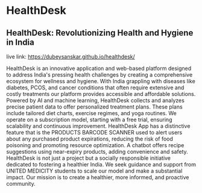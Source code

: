 # HealthDesk
## HealthDesk: Revolutionizing Health and Hygiene in India
live link: https://dubeysanskar.github.io/healthdesk/ 

HealthDesk is an innovative application and web-based platform designed to address India's pressing health challenges by creating a comprehensive ecosystem for wellness and hygiene. With India grappling with diseases like diabetes, PCOS, and cancer conditions that often require extensive and costly treatments our platform provides accessible and affordable solutions. Powered by AI and machine learning, HealthDesk collects and analyzes precise patient data to offer personalized treatment plans. These plans include tailored diet charts, exercise regimes, and yoga routines. We operate on a subscription model, starting with a free trial, ensuring scalability and continuous improvement.
HealthDesk App has a distinctive feature that is the PRODUCTS BARCODE SCANNER used to alert users about any purchased product expirations, reducing the risk of food poisoning and promoting resource optimization. A chatbot offers recipe suggestions using near-expiry products, adding convenience and safety. 
HealthDesk is not just a project but a socially responsible initiative dedicated to fostering a healthier India. We seek guidance and support from UNITED MEDICITY students to scale our model and make a substantial impact. Our mission is to create a healthier, more informed, and proactive community.

